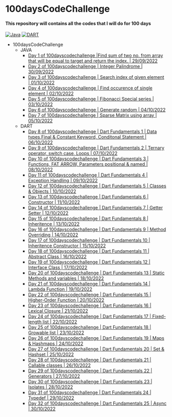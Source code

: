 # 100daysCodeChallenge

#### This repository will contains all the codes that I will do for 100 days

[![Java](https://img.shields.io/badge/Java-8-green)](https://openjdk.java.net/projects/jdk8u/)
[![DART](https://img.shields.io/badge/DART-2.18.2-blue)](https://dart.dev/get-dart)

- 100daysCodeChallenge
    - JAVA
        - [Day 1 of 100dayscodechallenge |Find sum of two no. from array that will be equal to target and return the index. | 29/09/2022](https://github.com/rohit-753/100daysCodeChallenge/tree/main/Day%201%20of%20100dayscodechallenge)
        - [Day 2 of 100dayscodechallenge | Integer Palindrome | 30/09/2022](https://github.com/rohit-753/100daysCodeChallenge/tree/main/Day%202%20of%20100dayscodechallenge)
        - [Day 3 of 100dayscodechallenge | Search index of given element | 01/10/2022](https://github.com/rohit-753/100daysCodeChallenge/tree/main/Day%203%20of%20100dayscodechallenge)
        - [Day 4 of 100dayscodechallenge | Find occurence of single element | 02/10/2022](https://github.com/rohit-753/100daysCodeChallenge/tree/main/Day%204%20of%20100dayscodechallenge)
        - [Day 5 of 100dayscodechallenge | Fibonacci Special series | 03/10/2022](https://github.com/rohit-753/100daysCodeChallenge/tree/main/Day%205%20of%20100dayscodechallenge)
        - [Day 6 of 100dayscodechallenge | Generate random | 04/10/2022](https://github.com/rohit-753/100daysCodeChallenge/tree/main/Day%206%20of%20100dayscodechallenge)
        - [Day 7 of 100dayscodechallenge | Sparse Matrix using array | 05/10/2022](https://github.com/rohit-753/100daysCodeChallenge/tree/main/Day%207%20of%20100dayscodechallenge_Sparse%20Matrix)
    - DART
        - [Day 8 of 100dayscodechallenge | Dart Fundamentals 1 | Data types,Final & Constant Keyword, Conditonal Statement | 06/10/2022](https://github.com/rohit-753/100daysCodeChallenge/tree/main/Day%208%20of%20100dayscodechallenge_Dart%20Tuitorial%201)
        - [Day 9 of 100dayscodechallenge | Dart Fundamentals 2 | Ternary operator, switch case, Loops | 07/10/2022](https://github.com/rohit-753/100daysCodeChallenge/tree/main/Day%209%20of%20100dayscodechallenge_Dart%20Tuitorial%202)
        - [Day 10 of 100dayscodechallenge | Dart Fundamentals 3 | Functions, FAT ARROW, Parameters positional & named | 08/10/2022](https://github.com/rohit-753/100daysCodeChallenge/tree/main/Day%2010%20of%20100dayscodechallenge_Dart%20Tuitorial%203)
        - [Day 11 of 100dayscodechallenge | Dart Fundamentals 4 | Exception Handling | 09/10/2022](https://github.com/rohit-753/100daysCodeChallenge/tree/main/Day%2011%20of%20100dayscodechallenge_Dart%20Tuitorial%204_Exception%20Handling)
        - [Day 12 of 100dayscodechallenge | Dart Fundamentals 5 | Classes & Objects | 10/10/2022](https://github.com/rohit-753/100daysCodeChallenge/tree/main/Day%2012%20of%20100dayscodechallenge_Dart%20Tuitorial%204_Classes%20%26%20Objects)
        - [Day 13 of 100dayscodechallenge | Dart Fundamentals 6 | Constructor | 11/10/2022](https://github.com/rohit-753/100daysCodeChallenge/tree/main/Day%2013%20of%20100dayscodechallenge_Dart%20Tuitorial%206_Constructor)
        - [Day 14 of 100dayscodechallenge | Dart Fundamentals 7 | Getter Setter | 12/10/2022](https://github.com/rohit-753/100daysCodeChallenge/tree/main/Day%2014%20of%20100dayscodechallenge_Dart%20Tutorial%207_Getter%20Setter)
        - [Day 15 of 100dayscodechallenge | Dart Fundamentals 8 | Inheritence | 13/10/2022](https://github.com/rohitranjan753/100daysCodeChallenge/tree/main/Day%2015%20of%20100dayscodechallenge_Dart%20Tutorial%208_Inheritence)
        - [Day 16 of 100dayscodechallenge | Dart Fundamentals 9 | Method Overriding | 14/10/2022](https://github.com/rohitranjan753/100daysCodeChallenge/tree/main/Day%2016%20of%20100dayscodechallenge_Dart%20Tutorial%209_Method%20Overriding)
        - [Day 17 of 100dayscodechallenge | Dart Fundamentals 10 | Inheritence Constructor | 15/10/2022](https://github.com/rohitranjan753/100daysCodeChallenge/tree/main/Day%2017%20of%20100dayscodechallenge_Dart%20Tutorial%2010_Inheritence%20Constructor)
        - [Day 18 of 100dayscodechallenge | Dart Fundamentals 11 | Abstract Class | 16/10/2022](https://github.com/rohitranjan753/100daysCodeChallenge/tree/main/Day%2018%20of%20100dayscodechallenge_Dart%20Tutorial%2011_Abstract%20class)
        - [Day 19 of 100dayscodechallenge | Dart Fundamentals 12 | Interface Class | 17/10/2022](https://github.com/rohitranjan753/100daysCodeChallenge/tree/main/Day%2019%20of%20100dayscodechallenge_Dart%20Tutorial%2012_Interface%20class)
        - [Day 20 of 100dayscodechallenge | Dart Fundamentals 13 | Static Methods and variables | 18/10/2022](https://github.com/rohitranjan753/100daysCodeChallenge/tree/main/Day%2020%20of%20100dayscodechallenge_Dart%20Tutorial%2013_Static%20Methods%20and%20variables)
        - [Day 21 of 100dayscodechallenge | Dart Fundamentals 14 | Lambda Function | 19/10/2022](https://github.com/rohitranjan753/100daysCodeChallenge/tree/main/Day%2021%20of%20100dayscodechallenge_Dart%20Tutorial%2014_Lambda%20Function)
        - [Day 22 of 100dayscodechallenge | Dart Fundamentals 15 | Higher-Order Function | 20/10/2022](https://github.com/rohitranjan753/100daysCodeChallenge/tree/main/Day%2022%20of%20100dayscodechallenge_Dart%20Tutorial%2015_Higher-Order%20Function)
        - [Day 23 of 100dayscodechallenge | Dart Fundamentals 16 | Lexical Closure | 21/10/2022](https://github.com/rohitranjan753/100daysCodeChallenge/tree/main/Day%2023%20of%20100dayscodechallenge_Dart%20Tutorial%2016_Lexical%20Closure)
        - [Day 24 of 100dayscodechallenge | Dart Fundamentals 17 | Fixed-length list | 22/10/2022](https://github.com/rohitranjan753/100daysCodeChallenge/tree/main/Day%2024%20of%20100dayscodechallenge_Dart%20Tutorial%2017_Fixed-length%20list)
        - [Day 25 of 100dayscodechallenge | Dart Fundamentals 18 | Growable list | 23/10/2022](https://github.com/rohitranjan753/100daysCodeChallenge/tree/main/Day%2025%20of%20100dayscodechallenge_Dart%20Tutorial%2018_Growable%20list)
        - [Day 26 of 100dayscodechallenge | Dart Fundamentals 19 | Maps & Hashmaps | 24/10/2022](https://github.com/rohitranjan753/100daysCodeChallenge/tree/main/Day%2026%20of%20100dayscodechallenge_Dart%20Tutorial%2019_Maps%20%26%20Hashmaps)
        - [Day 27 of 100dayscodechallenge | Dart Fundamentals 20 | Set & Hashset | 25/10/2022](https://github.com/rohitranjan753/100daysCodeChallenge/tree/main/Day%2027%20of%20100dayscodechallenge_Dart%20Tutorial%2020_Set%20%26%20Hashset)
        - [Day 28 of 100dayscodechallenge | Dart Fundamentals 21 | Callable classes | 26/10/2022](https://github.com/rohitranjan753/100daysCodeChallenge/tree/main/Day%2028%20of%20100dayscodechallenge_Dart%20Tutorial%2021_Callable%20classes)
        - [Day 29 of 100dayscodechallenge | Dart Fundamentals 22 | Generators | 27/10/2022](https://github.com/rohitranjan753/100daysCodeChallenge/tree/main/Day%2029%20of%20100dayscodechallenge_Dart%20Tutorial%2022_Generators)
        - [Day 30 of 100dayscodechallenge | Dart Fundamentals 23 | Isolates | 28/10/2022](https://github.com/rohitranjan753/100daysCodeChallenge/tree/main/Day%2030%20of%20100dayscodechallenge_Dart%20Tutorial%2023_Isolates)
        - [Day 31 of 100dayscodechallenge | Dart Fundamentals 24 | Typedef | 29/10/2022](https://github.com/rohitranjan753/100daysCodeChallenge/tree/main/Day%2031%20of%20100dayscodechallenge_Dart%20Tutorial%2024_Typedef)
        - [Day 32 of 100dayscodechallenge | Dart Fundamentals 25 | Async | 30/10/2022](https://github.com/rohitranjan753/100daysCodeChallenge/tree/main/Day%2032%20of%20100dayscodechallenge_Dart%20Tutorial%2025_Async)
